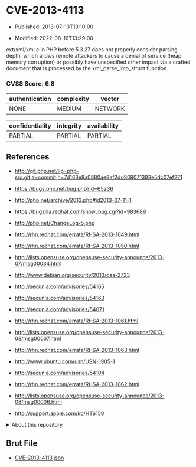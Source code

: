 # CVE-2013-4113

- Published: 2013-07-13T13:10:00

- Modified: 2022-08-16T13:29:00

ext/xml/xml.c in PHP before 5.3.27 does not properly consider parsing depth, which allows remote attackers to cause a denial of service (heap memory corruption) or possibly have unspecified other impact via a crafted document that is processed by the xml_parse_into_struct function.

### CVSS Score: **6.8**

| authentication | complexity | vector |
| --- | --- | --- |
| NONE | MEDIUM | NETWORK |

| confidentiality | integrity | availability |
| --- | --- | --- |
| PARTIAL | PARTIAL | PARTIAL |

## References

* http://git.php.net/?p=php-src.git;a=commit;h=7d163e8a0880ae8af2dd869071393e5dc07ef271

* https://bugs.php.net/bug.php?id=65236

* http://php.net/archive/2013.php#id2013-07-11-1

* https://bugzilla.redhat.com/show_bug.cgi?id=983689

* http://php.net/ChangeLog-5.php

* http://rhn.redhat.com/errata/RHSA-2013-1049.html

* http://rhn.redhat.com/errata/RHSA-2013-1050.html

* http://lists.opensuse.org/opensuse-security-announce/2013-07/msg00034.html

* http://www.debian.org/security/2013/dsa-2723

* http://secunia.com/advisories/54165

* http://secunia.com/advisories/54163

* http://secunia.com/advisories/54071

* http://rhn.redhat.com/errata/RHSA-2013-1061.html

* http://lists.opensuse.org/opensuse-security-announce/2013-08/msg00007.html

* http://rhn.redhat.com/errata/RHSA-2013-1063.html

* http://www.ubuntu.com/usn/USN-1905-1

* http://secunia.com/advisories/54104

* http://rhn.redhat.com/errata/RHSA-2013-1062.html

* http://lists.opensuse.org/opensuse-security-announce/2013-08/msg00006.html

* http://support.apple.com/kb/HT6150

<details>
<summary>About this repository</summary> 

  This repository is part of the project [Live Hack CVE](https://github.com/Live-Hack-CVE). Main website can be found [www.live-hack.org](https://www.live-hack.org) 
  
  Made by [Sn0wAlice](https://github.com/Sn0wAlice) for the people that care about security and need to have a feed of the latest CVEs. Hope you enjoy it, don't forget to star the repo and follow me on [Twitter](https://twitter.com/Sn0wAlice) and [Github](https://github.com/Sn0wAlice). And that is my [personnal website](https://www.alice-snow.me/)

  - [Home Page](https://github.com/Live-Hack-CVE)
  - [Framework](https://github.com/Live-Hack-CVE/cve-framework)
  - [CVE database](https://github.com/Live-Hack-CVE/full_database)
  - [Changelog](https://github.com/Live-Hack-CVE/Changelog)
</details>

## Brut File

* [CVE-2013-4113.json](https://raw.githubusercontent.com/Live-Hack-CVE/full_database/main/cves/2013/CVE-2013-4113.json)

